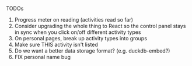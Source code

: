 TODOs

1. Progress meter on reading (activities read so far)
1. Consider upgrading the whole thing to React so the control panel stays in sync when you click on/off different activity types
1. On personal pages, break up activity types into groups
1. Make sure THIS activity isn't listed
1. Do we want a better data storage format? (e.g. duckdb-embed?)
1. FIX personal name bug
